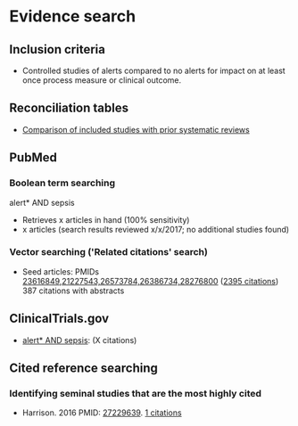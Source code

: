 # Evidence search
## Inclusion criteria
* Controlled studies of alerts compared to no alerts for impact on at least once process measure or clinical outcome.

## Reconciliation tables
* [Comparison of included studies with prior systematic reviews](../../tree/master/reconciliation-tables/)

## PubMed
### Boolean term searching
alert\* AND sepsis
* Retrieves x articles in hand (100% sensitivity)
* x articles (search results reviewed x/x/2017; no additional studies found)

### Vector searching ('Related citations' search)
* Seed articles: PMIDs [23616849,21227543,26573784,26386734,28276800](https://www.ncbi.nlm.nih.gov/pubmed/?term=23616849+21227543+26573784+26386734+28276800) ([2395 citations](https://www.ncbi.nlm.nih.gov/pubmed?linkname=pubmed_pubmed&from_uid=15570651,12809961,10743823,22970658,18557165,24183364,24526247)) 387 citations with abstracts

## ClinicalTrials.gov
* [alert\* AND sepsis](https://clinicaltrials.gov/ct2/results?term=alert*+AND+sepsis&Search=Search): (X citations)

## Cited reference searching

### Identifying seminal studies that are the most highly cited
- Harrison. 2016 PMID: [27229639](https://pubmed.gov/27229639). [1 citations](https://scholar.google.com/scholar?cites=17999757368519427431&as_sdt=2005&sciodt=0,5&hl=en)


